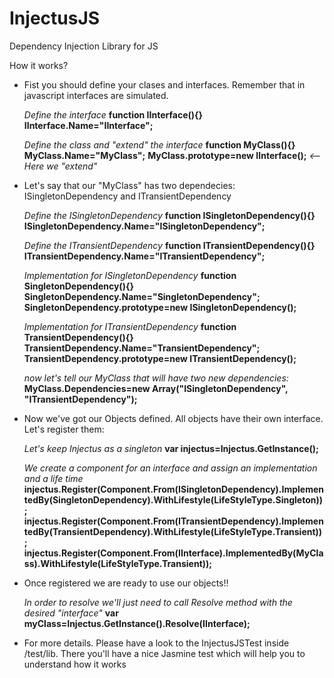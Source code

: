 InjectusJS
==========

Dependency Injection Library for JS

How it works?

- Fist you should define your clases and interfaces. Remember that in javascript interfaces are simulated.

  *Define the interface*
  **function IInterface(){}**
  **IInterface.Name="IInterface";**
  
  *Define the class and "extend" the interface*
  **function MyClass(){}**
  **MyClass.Name="MyClass";**
  **MyClass.prototype=new IInterface();** *<-- Here we "extend"*
  
  
- Let's say  that our "MyClass" has two dependecies: ISingletonDependency and ITransientDependency
  
  *Define the ISingletonDependency*
  **function ISingletonDependency(){}**
  **ISingletonDependency.Name="ISingletonDependency";**
  
  *Define the ITransientDependency*
  **function ITransientDependency(){}**
  **ITransientDependency.Name="ITransientDependency";**
  
  *Implementation for ISingletonDependency*
  **function SingletonDependency(){}**
  **SingletonDependency.Name="SingletonDependency";**
  **SingletonDependency.prototype=new ISingletonDependency();**
  
  *Implementation for ITransientDependency*
  **function TransientDependency(){}**
  **TransientDependency.Name="TransientDependency";**
  **TransientDependency.prototype=new ITransientDependency();**
  
  *now let's  tell our MyClass that will have two new dependencies:*
  **MyClass.Dependencies=new Array("ISingletonDependency", "ITransientDependency");**
  
  
- Now we've got our Objects defined. All objects have their own interface. Let's register them:

  *Let's keep Injectus as a singleton*
  **var injectus=Injectus.GetInstance();**
  
  *We create a component for an interface and assign an implementation and a life time*
  **injectus.Register(Component.From(ISingletonDependency).ImplementedBy(SingletonDependency).WithLifestyle(LifeStyleType.Singleton));**
  **injectus.Register(Component.From(ITransientDependency).ImplementedBy(TransientDependency).WithLifestyle(LifeStyleType.Transient));**
  **injectus.Register(Component.From(IInterface).ImplementedBy(MyClass).WithLifestyle(LifeStyleType.Transient));**
  

- Once registered we are ready to use our objects!!
  
  *In order to resolve we'll just need to call Resolve method with the desired "interface"*
  **var myClass=Injectus.GetInstance().Resolve(IInterface);**
  
  
- For more details. Please have a look to the InjectusJSTest inside /test/lib. There you'll have a nice Jasmine test which will help you to understand how it works